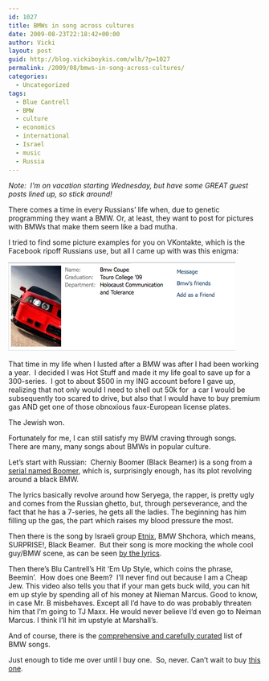 ```yaml
---
id: 1027
title: BMWs in song across cultures
date: 2009-08-23T22:18:42+00:00
author: Vicki
layout: post
guid: http://blog.vickiboykis.com/wlb/?p=1027
permalink: /2009/08/bmws-in-song-across-cultures/
categories:
  - Uncategorized
tags:
  - Blue Cantrell
  - BMW
  - culture
  - economics
  - international
  - Israel
  - music
  - Russia
---
```

_Note:  I&#8217;m on vacation starting Wednesday, but have some GREAT guest posts lined up, so stick around!_

There comes a time in every Russians&#8217; life when, due to genetic programming they want a BMW. Or, at least, they want to post for pictures with BMWs that make them seem like a bad mutha.

I tried to find some picture examples for you on VKontakte, which is the Facebook ripoff Russians use, but all I came up with was this enigma:

[<img class="aligncenter size-full wp-image-1141" title="Picture 2" src="https://raw.githubusercontent.com/veekaybee/wlb/gh-pages/assets/images/2009/08/Picture-2.png" alt="Picture 2" width="452" height="177" />](https://raw.githubusercontent.com/veekaybee/wlb/gh-pages/assets/images/2009/08/Picture-2.png)

That time in my life when I lusted after a BMW was after I had been working a year.  I decided I was Hot Stuff and made it my life goal to save up for a 300-series.  I got to about $500 in my ING account before I gave up, realizing that not only would I need to shell out 50k for  a car I would be subsequently too scared to drive, but also that I would have to buy premium gas AND get one of those obnoxious faux-European license plates.

The Jewish won.

Fortunately for me, I can still satisfy my BWM craving through songs.   There are many, many songs about BMWs in popular culture.

Let&#8217;s start with Russian:  Cherniy Boomer (Black Beamer) is a song from a [serial named Boomer](http://en.wikipedia.org/wiki/Bumer_(film)), which is, surprisingly enough, has its plot revolving around a black BMW.

The lyrics basically revolve around how Seryega, the rapper, is pretty ugly and comes from the Russian ghetto, but, through perseverance, and the fact that he has a 7-series, he gets all the ladies. The beginning has him filling up the gas, the part which raises my blood pressure the most.



Then there is the song by Israeli group [Etnix](http://en.wikipedia.org/wiki/Ethnix), BMW Shchora, which means, SURPRISE!, Black Beamer.  But their song is more mocking the whole cool guy/BMW scene, as can be seen [by the lyrics](http://www.hebrewsongs.com/song-bmwshchorah.htm).



Then there&#8217;s Blu Cantrell&#8217;s Hit &#8216;Em Up Style, which coins the phrase, Beemin&#8217;.  How does one Beem?  I&#8217;ll never find out because I am a Cheap Jew. This video also tells you that if your man gets buck wild, you can hit em up style by spending all of his money at Nieman Marcus. Good to know, in case Mr. B misbehaves. Except all I&#8217;d have to do was probably threaten him that I&#8217;m going to TJ Maxx. He would never believe I&#8217;d even go to Neiman Marcus. I think I&#8217;ll hit im upstyle at Marshall&#8217;s.



And of course, there is the [comprehensive and carefully curated](http://www.bimmerfest.com/forums/archive/index.php/t-25385.html) list of BMW songs.

Just enough to tide me over until I buy one.  So, never. Can&#8217;t wait to buy [this one](http://englishrussia.com/?p=2779).